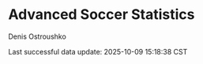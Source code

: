 # Advanced Soccer Statistics
Denis Ostroushko

<!-- gfm -->

Last successful data update: 2025-10-09 15:18:38 CST
